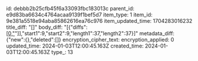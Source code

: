 id: debbb2b25cfb45f6a33093fbc183013c
parent_id: e9d83ba6634c4764acaa9139f1bef5d7
item_type: 1
item_id: 9e381a5518e94aba85862616ea76c976
item_updated_time: 1704283016232
title_diff: "[]"
body_diff: "[{\"diffs\":[[0,\"](:/\"],[-1,\"c48f226c70704912bb29a55c9213226c\"],[1,\"f6eacc36390e4d78a25278498c949c84\"],[0,\")\"]],\"start1\":9,\"start2\":9,\"length1\":37,\"length2\":37}]"
metadata_diff: {"new":{},"deleted":[]}
encryption_cipher_text: 
encryption_applied: 0
updated_time: 2024-01-03T12:00:45.163Z
created_time: 2024-01-03T12:00:45.163Z
type_: 13